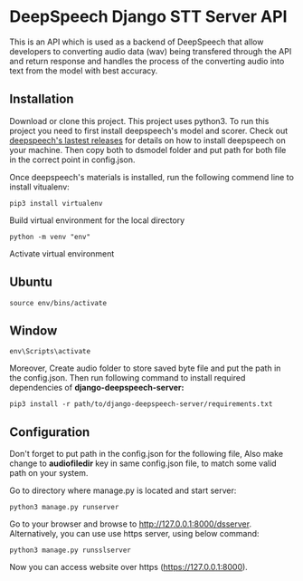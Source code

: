 DeepSpeech Django STT Server API
==========================
This is an API which is used as a backend of DeepSpeech that allow developers to converting audio data (wav) being transfered through the API and return response and handles the process of the converting audio into text from the model with best accuracy.

## Installation
Download or clone this project. This project uses python3. To run this project you need to first install deepspeech's model and scorer. Check out [deepspeech's lastest releases](https://github.com/mozilla/DeepSpeech/releases) for details on how to install deepspeech on your machine. Then copy both to dsmodel folder and put path for both file in the correct point in config.json.
    
Once deepspeech's materials is installed, run the following commend line to install vitualenv:

    pip3 install virtualenv

Build virtual environment for the local directory

    python -m venv "env"

Activate virtual environment
## Ubuntu

    source env/bins/activate

## Window

    env\Scripts\activate

 Moreover, Create audio folder to store saved byte file and put the path in the config.json. Then run following command to install required dependencies of **django-deepspeech-server:**

    pip3 install -r path/to/django-deepspeech-server/requirements.txt

## Configuration
Don't forget to put path in the config.json for the following file, Also make change to **audiofiledir** key in same config.json file, to match some valid path on your system.

Go to directory where manage.py is located and start server:

    python3 manage.py runserver
    
Go to your browser and browse to http://127.0.0.1:8000/dsserver.
Alternatively, you can use use https server, using below command:

    python3 manage.py runsslserver

Now you can access website over https (https://127.0.0.1:8000).

